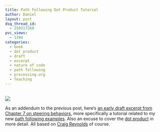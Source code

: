 ```yaml
---
title: Path Following Dot Product Tutorial
author: Daniel
layout: post
dsq_thread_id:
  - 250317269
pvc_views:
  - 1394
categories:
  - book
  - dot product
  - draft
  - excerpt
  - nature of code
  - path following
  - processing.org
  - Teaching
---
```

<p><a href="http://www.shiffman.net/teaching/nature/path-following/"><br />
<img src="http://www.shiffman.net/itp/classes/nature/pathimages/pathfollow.jpg"/></a></p>
<p>As an addendum to the previous post, here&#8217;s <a href="http://www.shiffman.net/teaching/nature/path-following/">an early draft excerpt from Chapter 7 on steering behaviors</a>, more specifically a tutorial related to my new <a href="http://www.shiffman.net/teaching/nature/steering">path following examples</a>.   Also an excuse to cover the <a href="http://en.wikipedia.org/wiki/Dot_product">dot product</a> in more detail.  All based on <a href="http://www.red3d.com/cwr/steer/">Craig Reynolds</a> of course.</p>
